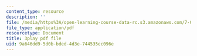 ```yaml
---
content_type: resource
description: ''
file: /media/https%3A/open-learning-course-data-rc.s3.amazonaws.com/7-012-introduction-to-biology-fall-2004/9a646dd95d0bbded4d3e744535ec096e_R6AtInDjsrM.pdf
file_type: application/pdf
resourcetype: Document
title: 3play pdf file
uid: 9a646dd9-5d0b-bded-4d3e-744535ec096e
---
```

